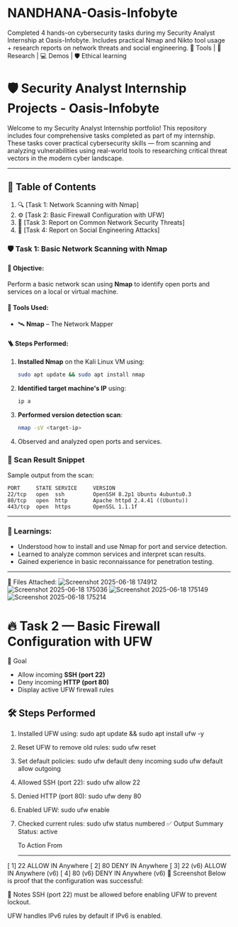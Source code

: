 # NANDHANA-Oasis-Infobyte
Completed 4 hands-on cybersecurity tasks during my Security Analyst Internship at Oasis-Infobyte. Includes practical Nmap and Nikto tool usage + research reports on network threats and social engineering. 📍 Tools | 🔎 Research | 💻 Demos | 🛡️ Ethical learning

# 🛡️ Security Analyst Internship Projects - Oasis-Infobyte

Welcome to my Security Analyst Internship portfolio! This repository includes four comprehensive tasks completed as part of my internship. These tasks cover practical cybersecurity skills — from scanning and analyzing vulnerabilities using real-world tools to researching critical threat vectors in the modern cyber landscape.

---

## 📁 Table of Contents
1. 🔍 [Task 1: Network Scanning with Nmap]
2. ⚙️ [Task 2: Basic Firewall Configuration with UFW]
3. 📄 [Task 3: Report on Common Network Security Threats]
4. 👥 [Task 4: Report on Social Engineering Attacks]



### 🛡️ Task 1: Basic Network Scanning with Nmap

#### 🎯 Objective:

Perform a basic network scan using **Nmap** to identify open ports and services on a local or virtual machine.

#### 🧰 Tools Used:

* 🛰️ **Nmap** – The Network Mapper

#### 🪜 Steps Performed:

1. **Installed Nmap** on the Kali Linux VM using:

   ```bash
   sudo apt update && sudo apt install nmap
   ```
2. **Identified target machine's IP** using:

   ```bash
   ip a
   ```
3. **Performed version detection scan**:

   ```bash
   nmap -sV <target-ip>
   ```
4. Observed and analyzed open ports and services.

### 📄 Scan Result Snippet

Sample output from the scan:

```
PORT     STATE SERVICE     VERSION
22/tcp   open  ssh         OpenSSH 8.2p1 Ubuntu 4ubuntu0.3
80/tcp   open  http        Apache httpd 2.4.41 ((Ubuntu))
443/tcp  open  https       OpenSSL 1.1.1f
```

---

### 📘 Learnings:

* Understood how to install and use Nmap for port and service detection.
* Learned to analyze common services and interpret scan results.
* Gained experience in basic reconnaissance for penetration testing.

---

 📂 Files Attached:
 ![Screenshot 2025-06-18 174912](https://github.com/user-attachments/assets/9e23863b-7b52-4c71-97cd-62be3c3b43d6)
 ![Screenshot 2025-06-18 175036](https://github.com/user-attachments/assets/1f0ff2e2-0065-42d7-bf34-eaeebeb9217b)
 ![Screenshot 2025-06-18 175149](https://github.com/user-attachments/assets/5488aef2-73b1-4690-ba43-2ad24fd8aa82)
 ![Screenshot 2025-06-18 175214](https://github.com/user-attachments/assets/c8009564-4709-4b0c-b3fc-b89b98199404)


 # 🔥 Task 2 — Basic Firewall Configuration with UFW

 🎯 Goal
- Allow incoming **SSH (port 22)**
- Deny incoming **HTTP (port 80)**
- Display active UFW firewall rules

## 🛠️ Steps Performed

1. Installed UFW using:
   sudo apt update && sudo apt install ufw -y

2. Reset UFW to remove old rules:
   sudo ufw reset

3. Set default policies:
   sudo ufw default deny incoming
   sudo ufw default allow outgoing

4. Allowed SSH (port 22):
   sudo ufw allow 22

5. Denied HTTP (port 80):
   sudo ufw deny 80
 
6. Enabled UFW:
   sudo ufw enable

7. Checked current rules:
   sudo ufw status numbered
✅ Output Summary
Status: active

     To                         Action      From
     --                         ------      ----
[ 1] 22                         ALLOW IN    Anywhere
[ 2] 80                         DENY IN     Anywhere
[ 3] 22 (v6)                    ALLOW IN    Anywhere (v6)
[ 4] 80 (v6)                    DENY IN     Anywhere (v6)
📸 Screenshot
Below is proof that the configuration was successful:


🧠 Notes
SSH (port 22) must be allowed before enabling UFW to prevent lockout.

UFW handles IPv6 rules by default if IPv6 is enabled.






